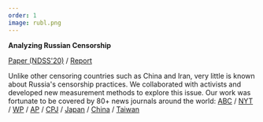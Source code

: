 ```yaml
---
order: 1
image: rubl.png
---
```


**Analyzing Russian Censorship**  

[Paper (NDSS'20)](https://censoredplanet.org/assets/russia.pdf) /
[Report](https://censoredplanet.org/russia)

Unlike other censoring countries such as China and Iran, very little is known
about Russia's censorship practices. We collaborated with activists and developed
new measurement methods to explore this issue. Our work was fortunate to
be covered by 80+ news journals around the world:
[ABC](https://abcnews.go.com/Politics/wireStory/study-russias-web-censoring-tool-sets-pace-imitators-66797101)
/
[NYT](https://www.nytimes.com/aponline/2019/11/06/us/politics/ap-us-russia-internet-censorship.html)
/
[WP](https://www.washingtonpost.com/business/technology/study-russias-web-censoring-tool-sets-pace-for-imitators/2019/11/06/f10dd964-00ea-11ea-8341-cc3dce52e7de_story.html)
/ 
[AP](https://apnews.com/2cee9a8f8b234f5a86987eec835f3c55)
/
[CPJ](https://cpj.org/blog/2019/11/russia-internet-censorship-censored-planet.php)
/ 
[Japan](https://www.japantimes.co.jp/news/2019/11/07/business/tech/russias-web-censoring-snooping-tool-sets-pace-imitators-study/)
/ 
[China](https://www.chinanews.net/news/262993110/study-russias-web-censoring-tool-sets-pace-for-imitators)
/ 
[Taiwan](https://www.taiwannews.com.tw/en/news/3811897)
 
 
        





